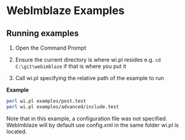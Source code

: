 # WebImblaze Examples

## Running examples

1. Open the Command Prompt

2. Ensure the current directory is where wi.pl resides e.g. `cd C:\git\webimblaze` if that is where you put it

3. Call wi.pl specifying the relative path of the example to run

**Example**

```sh
perl wi.pl examples/post.test
perl wi.pl examples/advanced/include.test
```

Note that in this example, a configuration file was not specified.
WebImblaze will by default use config.xml in the same folder wi.pl is located.

